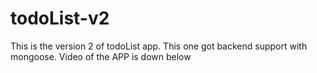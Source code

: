 # todoList-v2
This is the version 2 of todoList app. This one got backend support with mongoose.
Video of the APP is down below


